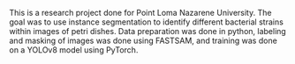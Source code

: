 This is a research project done for Point Loma Nazarene University. The goal was to use instance segmentation to identify different bacterial strains within images of petri dishes. Data preparation was done in python, labeling and masking of images was done using FASTSAM, and training was done on a YOLOv8 model using PyTorch.
